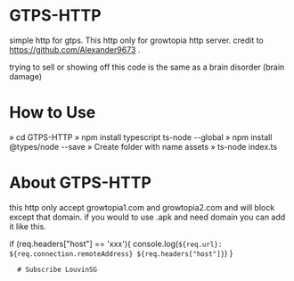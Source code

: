# GTPS-HTTP
simple http for gtps. This http only for growtopia http server. credit to https://github.com/Alexander9673 .

trying to sell or showing off this code is the same as a brain disorder (brain damage)

# How to Use
» cd GTPS-HTTP
» npm install typescript ts-node --global
» npm install @types/node --save
» Create folder with name assets
» ts-node index.ts

# About GTPS-HTTP
this http only accept growtopia1.com and growtopia2.com and will block except that domain. if you would to use .apk and need domain you can add it like this.

if (req.headers["host"] == 'xxx'){
console.log(`${req.url}: ${req.connection.remoteAddress} ${req.headers["host"]}`)
}
			
      
      # Subscribe LouvinSG
